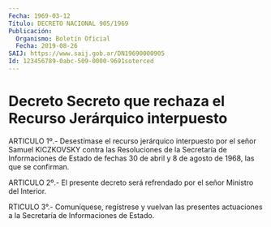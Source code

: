 ```yaml
---
Fecha: 1969-03-12
Título: DECRETO NACIONAL 905/1969
Publicación:
  Organismo: Boletín Oficial
  Fecha: 2019-08-26
SAIJ: https://www.saij.gob.ar/DN19690000905
Id: 123456789-0abc-509-0000-9691soterced
---
```

# Decreto Secreto que rechaza el Recurso Jerárquico interpuesto

<a id="1"></a>
ARTICULO 1º.- Desestímase el recurso jerárquico interpuesto por el señor Samuel KICZKOVSKY contra las Resoluciones de la Secretaría de Informaciones de Estado de fechas 30 de abril y 8 de agosto de 1968, las que se confirman.

<a id="2"></a>
ARTICULO 2º.- El presente decreto será refrendado por el señor Ministro del Interior.

<a id="3"></a>
RTICULO 3°.- Comuníquese, regístrese y vuelvan las presentes actuaciones a la Secretaría de Informaciones de Estado.